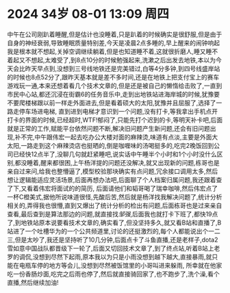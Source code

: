 # 2024 34岁 08-01 13:09 周四
中午在公司刚趴着睡醒,但是估计也没睡着,只是趴着的时候确实是很舒服,但是由于自身的神经衰弱,导致睡眠质量特别差,今天是凌晨2点多睡的,早上醒来的闹钟响起我是根本就不想起,关掉空调继续躺着,但是也知道睡不着,这就很折磨人,睡又睡不着起又不想起,太难受了,到8点10分的时候勉强起来,洗漱之后出发去地铁,本以为今天会比昨天早点到,没想到三号线地铁还是完美错过,白等4分多钟,到四号线盛岸站的时候也8点52分了,跟昨天基本就是差不多时间,还是在地铁上把支付宝上的赛车游戏玩一通,本来还想着看几个技术文章的,但是还是被自己的懒惰给击败了,一直到市民中心站,都还沉浸在街霸6的任务音乐中,走到出地铁站进海岸城的时候,犹豫要不要爬楼梯跟以前一样走外面进去,但是看着硕大的太阳,犹豫并且屈服了,选择了一路走停车场进电梯,
直到进到电梯才意识到一个问题,没有打卡,等我拿出手机点开打卡的界面的时候,已经超时,WTF!郁闷了,只能先打个迟到的卡,等明天补卡吧,后面就是正常的工作,赋能平台依然问题不断,解决旧问题产生新问题,还会有旧问题出现,补不完,中午跟伟宏一起去吃办公大楼对面的麻辣烫,味道有点淡,主要是外面大太阳,一路走到这个麻辣烫店也挺晒的,倒是咖喱味的汤喝挺多的,吃完2晚饭回到公司已经快12点半了,没聊几句就赶紧睡吧,说实话中午睡半个小时和1个小时没什么区别,都没睡着,醒来都很困,上午杨洋提的问题还没解决,就又出现新的问题,栋哥也是亲自过来问,给我也整懵逼了,模型校验那块确实有点问题,冗余接口调用太多,然后想让逻辑能适应灵活场景,后面再想办法吧,后面聊了个人档案归属问题,我还跟着查了下,又看着伟宏将面试的的简历,
后面请他们和韬哥喝了瑞幸咖啡,然后伟宏点了一杯C橙美式,据他所说味道很怪,先酸后苦,然后就是杨洋找我解决问题了,统计分析相关的,弄得我也很懵,直到又爆出了统计分析的检出有问题,后面栋哥也是过来亲自查看,最后查到是算法那边的问题,就直接找*邹强*,后面我也就打卡下班了,都快19点了,到地铁站原本说要看技术文章的,确实看了,但没坚持多久,就又看B站和直播了,B站进了一个吐槽华为的一个公共频道里,讨论的还挺激烈的,每个人都能说出个一二三,但是太吵了,我还是坚持听了10几分钟,后面点卡了斗鱼直播,还是老样子,dota2雪如意中国战队都晋级下一轮了,后面又切回技术文章了,到了终点站,听着B站上老罗的调侃,没想到尽然下起雨,原本我以为只是小雨没想到越下越大,直接暴雨,就只能在电瓶车停的地方等会儿,没想到尽然被饭馆里的小哥叫进来躲雨,
所幸就在他家吃一份香肠炒面,吃完之后雨也停了,然后就直接骑回家了,也不跑步了,洗个澡,看个直播,然后继续加油!
